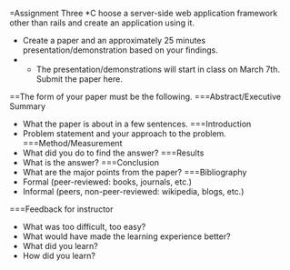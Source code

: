 =Assignment Three
*C hoose a server-side web application framework other than rails and create an application using it. 
* Create a paper and an approximately 25 minutes presentation/demonstration based on your findings. 
* * The presentation/demonstrations will start in class on March 7th. Submit the paper here.

==The form of your paper must be the following.
===Abstract/Executive Summary
*    What the paper is about in a few sentences.
===Introduction
*    Problem statement and your approach to the problem.
===Method/Measurement
*    What did you do to find the answer?
===Results
*    What is the answer?
===Conclusion
*    What are the major points from the paper?
===Bibliography
*    Formal (peer-reviewed: books, journals, etc.)
*    Informal (peers, non-peer-reviewed: wikipedia, blogs, etc.)

===Feedback for instructor
*    What was too difficult, too easy?
*    What would have made the learning experience better?
*    What did you learn?
*    How did you learn?